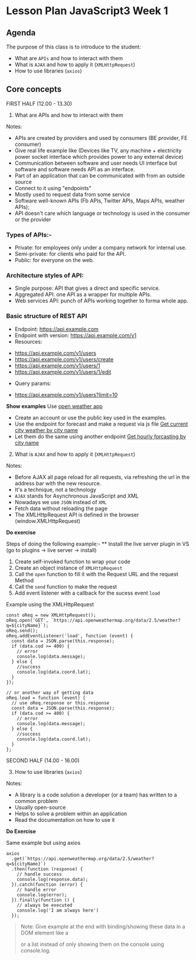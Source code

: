 # Lesson Plan JavaScript3 Week 1

## Agenda

The purpose of this class is to introduce to the student:

- What are `APIs` and how to interact with them
- What is `AJAX` and how to apply it (`XMLHttpRequest`)
- How to use libraries (`axios`)

## Core concepts

FIRST HALF (12.00 - 13.30)

1. What are APIs and how to interact with them

Notes:

- APIs are created by providers and used by consumers (BE provider, FE consumer)
- Give real life example like (Devices like TV, any machine + electricity power socket interface which provides power to any external device)
- Communication between software and user needs UI interface but software and software needs API as an interface.
- Part of an application that can be communicated with from an outside source
- Connect to it using "endpoints"
- Mostly used to request data from some service
- Software well-known APIs (Fb APIs, Twitter APIs, Maps APIs, weather APIs);
- API doesn't care which language or technology is used in the consumer or the provider

### Types of APIs:-
- Private: for employees only under a company network for internal use.
- Semi-private: for clients who paid for the API.
- Public: for everyone on the web.

### Architecture styles of API:
- Single purpose: API that gives a direct and specific service.
- Aggregated API: one API as a wrapper for multiple APIs.
- Web services API: punch of APIs working together to forma whole app.

### Basic structure of REST API

- Endpoint: https://api.example.com
- Endpoint with version: https://api.example.com/v1
- Resources:
* https://api.example.com/v1/users
* https://api.example.com/v1/users/create
* https://api.example.com/v1/users/1
* https://api.example.com/v1/users/1/edit
- Query params:
* https://api.example.com/v1/users?limit=10


**Show examples**
Use [open weather app](https://openweathermap.org/api)
- Create an account or use the public key used in the examples.
- Use the endpoint for forecast and make a request via js file [Get current city weather by city name](https://openweathermap.org/current#name)
- Let them do the same using another endpoint [Get hourly forcasting by city name](https://openweathermap.org/api/hourly-forecast#name5)


2. What is `AJAX` and how to apply it (`XMLHttpRequest`)

Notes:

- Before AJAX all page reload for all requests, via refreshing the url in the address bar with the new resource.
- It's a technique, not a technology
- `AJAX` stands for Asynchronous JavaScript and XML
- Nowadays we use `JSON` instead of `XML`
- Fetch data without reloading the page
- The XMLHttpRequest API is defined in the browser (window.XMLHttpRequest)

**Do exercise**


Steps of doing the following example:-
** Install the live server plugin in VS (go to plugins -> live server -> install)
1. Create self-invoked function to wrap your code
2. Create an object instance of `XMLHttpRequest`
3. Call the `open` function to fill it with the Request URL and the request Method
4. Call the `send` function to make the request
5. Add event listener with a callback for the sucess event `load`


Example using the XMLHttpRequest

```
const oReq = new XMLHttpRequest();
oReq.open('GET', `https://api.openweathermap.org/data/2.5/weather?q=${cityName}`);
oReq.send();
oReq.addEventListener('load', function (event) {
  const data = JSON.parse(this.response);
  if (data.cod >= 400) {
    // error
    console.log(data.message);
  } else {
    //success
    console.log(data.coord.lat);
  }
});

// or another way of getting data
oReq.load = function (event) {
  // use oReq.response or this.response
  const data = JSON.parse(this.response);
  if (data.cod >= 400) {
    // error
    console.log(data.message);
  } else {
    //success
    console.log(data.coord.lat);
  }
};

```


SECOND HALF (14.00 - 16.00)

3. How to use libraries (`axios`)

Notes:

- A library is a code solution a developer (or a team) has written to a common problem
- Usually open-source
- Helps to solve a problem within an application
- Read the documentation on how to use it

**Do Exercise**

Same example but using axios

```
axios
  .get(`https://api.openweathermap.org/data/2.5/weather?q=${cityName}`)
  .then(function (response) {
    // handle success
    console.log(response.data);
  }).catch(function (error) {
    // handle error
    console.log(error);
  }).finally(function () {
    // always be executed
    console.log('I am always here')
  });
```

> Note: Give example at the end with binding/showing these data in a DOM element like a <div> or a list instead of only showing them on the console using console.log.